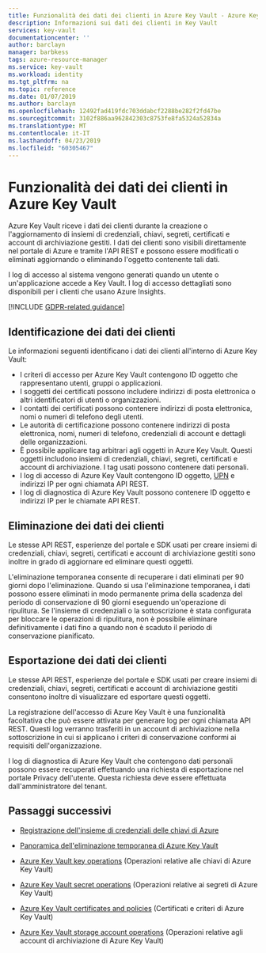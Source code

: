 ```yaml
---
title: Funzionalità dei dati dei clienti in Azure Key Vault - Azure Key Vault | Microsoft Docs
description: Informazioni sui dati dei clienti in Key Vault
services: key-vault
documentationcenter: ''
author: barclayn
manager: barbkess
tags: azure-resource-manager
ms.service: key-vault
ms.workload: identity
ms.tgt_pltfrm: na
ms.topic: reference
ms.date: 01/07/2019
ms.author: barclayn
ms.openlocfilehash: 12492fad419fdc703ddabcf2288be282f2fd47be
ms.sourcegitcommit: 3102f886aa962842303c8753fe8fa5324a52834a
ms.translationtype: MT
ms.contentlocale: it-IT
ms.lasthandoff: 04/23/2019
ms.locfileid: "60305467"
---
```

# <a name="azure-key-vault-customer-data-features"></a>Funzionalità dei dati dei clienti in Azure Key Vault

Azure Key Vault riceve i dati dei clienti durante la creazione o l'aggiornamento di insiemi di credenziali, chiavi, segreti, certificati e account di archiviazione gestiti. I dati dei clienti sono visibili direttamente nel portale di Azure e tramite l'API REST e possono essere modificati o eliminati aggiornando o eliminando l'oggetto contenente tali dati.

I log di accesso al sistema vengono generati quando un utente o un'applicazione accede a Key Vault. I log di accesso dettagliati sono disponibili per i clienti che usano Azure Insights.

[!INCLUDE [GDPR-related guidance](../../includes/gdpr-intro-sentence.md)]

## <a name="identifying-customer-data"></a>Identificazione dei dati dei clienti

Le informazioni seguenti identificano i dati dei clienti all'interno di Azure Key Vault:

- I criteri di accesso per Azure Key Vault contengono ID oggetto che rappresentano utenti, gruppi o applicazioni.
- I soggetti dei certificati possono includere indirizzi di posta elettronica o altri identificatori di utenti o organizzazioni.
- I contatti dei certificati possono contenere indirizzi di posta elettronica, nomi o numeri di telefono degli utenti.
- Le autorità di certificazione possono contenere indirizzi di posta elettronica, nomi, numeri di telefono, credenziali di account e dettagli delle organizzazioni.
- È possibile applicare tag arbitrari agli oggetti in Azure Key Vault. Questi oggetti includono insiemi di credenziali, chiavi, segreti, certificati e account di archiviazione. I tag usati possono contenere dati personali.
- I log di accesso di Azure Key Vault contengono ID oggetto, [UPN](../active-directory/hybrid/plan-connect-userprincipalname.md) e indirizzi IP per ogni chiamata API REST.
- I log di diagnostica di Azure Key Vault possono contenere ID oggetto e indirizzi IP per le chiamate API REST.

## <a name="deleting-customer-data"></a>Eliminazione dei dati dei clienti

Le stesse API REST, esperienze del portale e SDK usati per creare insiemi di credenziali, chiavi, segreti, certificati e account di archiviazione gestiti sono inoltre in grado di aggiornare ed eliminare questi oggetti.

L'eliminazione temporanea consente di recuperare i dati eliminati per 90 giorni dopo l'eliminazione. Quando si usa l'eliminazione temporanea, i dati possono essere eliminati in modo permanente prima della scadenza del periodo di conservazione di 90 giorni eseguendo un'operazione di ripulitura. Se l'insieme di credenziali o la sottoscrizione è stata configurata per bloccare le operazioni di ripulitura, non è possibile eliminare definitivamente i dati fino a quando non è scaduto il periodo di conservazione pianificato.

## <a name="exporting-customer-data"></a>Esportazione dei dati dei clienti

Le stesse API REST, esperienze del portale e SDK usati per creare insiemi di credenziali, chiavi, segreti, certificati e account di archiviazione gestiti consentono inoltre di visualizzare ed esportare questi oggetti.

La registrazione dell'accesso di Azure Key Vault è una funzionalità facoltativa che può essere attivata per generare log per ogni chiamata API REST. Questi log verranno trasferiti in un account di archiviazione nella sottoscrizione in cui si applicano i criteri di conservazione conformi ai requisiti dell'organizzazione.

I log di diagnostica di Azure Key Vault che contengono dati personali possono essere recuperati effettuando una richiesta di esportazione nel portale Privacy dell'utente. Questa richiesta deve essere effettuata dall'amministratore del tenant.

## <a name="next-steps"></a>Passaggi successivi

- [Registrazione dell'insieme di credenziali delle chiavi di Azure](key-vault-logging.md)

- [Panoramica dell'eliminazione temporanea di Azure Key Vault](key-vault-soft-delete-cli.md)

- [Azure Key Vault key operations](https://docs.microsoft.com/rest/api/keyvault/key-operations) (Operazioni relative alle chiavi di Azure Key Vault)

- [Azure Key Vault secret operations](https://docs.microsoft.com/rest/api/keyvault/secret-operations) (Operazioni relative ai segreti di Azure Key Vault)

- [Azure Key Vault certificates and policies](https://docs.microsoft.com/rest/api/keyvault/certificates-and-policies) (Certificati e criteri di Azure Key Vault)

- [Azure Key Vault storage account operations](https://docs.microsoft.com/rest/api/keyvault/storage-account-key-operations) (Operazioni relative agli account di archiviazione di Azure Key Vault)
